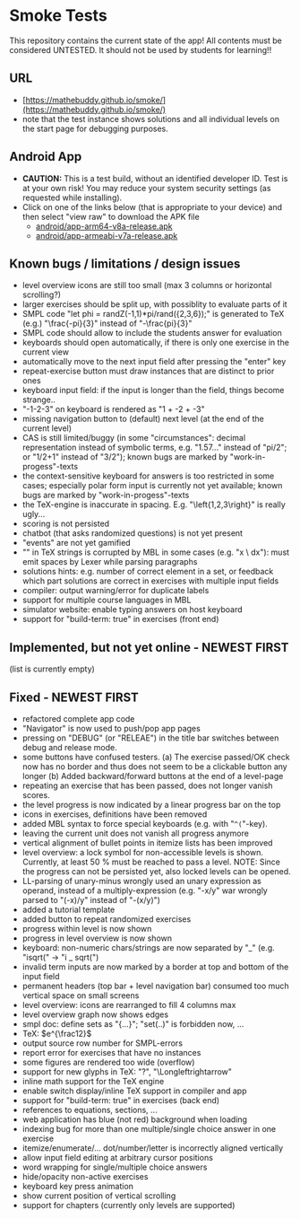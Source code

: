 # Smoke Tests

This repository contains the current state of the app! All contents must be considered UNTESTED. It should not be used by students for learning!!

## URL

- [https://mathebuddy.github.io/smoke/](https://mathebuddy.github.io/smoke/)
- note that the test instance shows solutions and all individual levels on the start page for debugging purposes.

## Android App

- **CAUTION:** This is a test build, without an identified developer ID. Test is at your own risk! You may reduce your system security settings (as requested while installing).
- Click on one of the links below (that is appropriate to your device) and then select "view raw" to download the APK file
  - [android/app-arm64-v8a-release.apk](android/app-arm64-v8a-release.apk)
  - [android/app-armeabi-v7a-release.apk](android/app-armeabi-v7a-release.apk)

## Known bugs / limitations / design issues

- level overview icons are still too small (max 3 columns or horizontal scrolling?)
- larger exercises should be split up, with possiblity to evaluate parts of it
- SMPL code "let phi = randZ(-1,1)\*pi/rand({2,3,6});" is generated to TeX (e.g.) "\frac{-pi}{3}" instead of "-\frac{pi}{3}"
- SMPL code should allow to include the students answer for evaluation
- keyboards should open automatically, if there is only one exercise in the current view
- automatically move to the next input field after pressing the "enter" key
- repeat-exercise button must draw instances that are distinct to prior ones
- keyboard input field: if the input is longer than the field, things become strange..
- "-1-2-3" on keyboard is rendered as "1 + -2 + -3"
- missing navigation button to (default) next level (at the end of the current level)
- CAS is still limited/buggy (in some "circumstances": decimal representation instead of symbolic terms, e.g. "1.57..." instead of "pi/2"; or "1/2+1" instead of "3/2"); known bugs are marked by "work-in-progess"-texts
- the context-sensitive keyboard for answers is too restricted in some cases; especially polar form input is currently not yet available; known bugs are marked by "work-in-progess"-texts
- the TeX-engine is inaccurate in spacing. E.g. "\left{1,2,3\right}" is really ugly...
- scoring is not persisted
- chatbot (that asks randomized questions) is not yet present
- "events" are not yet gamified
- "\" in TeX strings is corrupted by MBL in some cases (e.g. "x \ dx"): must emit spaces by Lexer while parsing paragraphs
- solutions hints: e.g. number of correct element in a set, or feedback which part solutions are correct in exercises with multiple input fields
- compiler: output warning/error for duplicate labels
- support for multiple course languages in MBL
- simulator website: enable typing answers on host keyboard
- support for "build-term: true" in exercises (front end)

## Implemented, but not yet online - NEWEST FIRST

(list is currently empty)

## Fixed - NEWEST FIRST

- refactored complete app code
- "Navigator" is now used to push/pop app pages
- pressing on "DEBUG" (or "RELEAE") in the title bar switches between debug and release mode.
- some buttons have confused testers.
  (a) The exercise passed/OK check now has no border and thus does not seem to be a clickable button any longer
  (b) Added backward/forward buttons at the end of a level-page
- repeating an exercise that has been passed, does not longer vanish scores.
- the level progress is now indicated by a linear progress bar on the top
- icons in exercises, definitions have been removed
- added MBL syntax to force special keyboards (e.g. with "`^(`"-key).
- leaving the current unit does not vanish all progress anymore
- vertical alignment of bullet points in itemize lists has been improved
- level overview: a lock symbol for non-accessible levels is shown. Currently, at least 50 % must be reached to pass a level. NOTE: Since the progress can not be persisted yet, also locked levels can be opened.
- LL-parsing of unary-minus wrongly used an unary expression as operand, instead of a multiply-expression (e.g. "-x/y" war wrongly parsed to "(-x)/y" instead of "-(x/y)")
- added a tutorial template
- added button to repeat randomized exercises
- progress within level is now shown
- progress in level overview is now shown
- keyboard: non-numeric chars/strings are now separated by "_" (e.g. "isqrt(" -> "i _ sqrt(")
- invalid term inputs are now marked by a border at top and bottom of the input field
- permanent headers (top bar + level navigation bar) consumed too much vertical space on small screens
- level overview: icons are rearranged to fill 4 columns max
- level overview graph now shows edges
- smpl doc: define sets as "{...}"; "set(..)" is forbidden now, ...
- TeX: $e^{\frac12}$
- output source row number for SMPL-errors
- report error for exercises that have no instances
- some figures are rendered too wide (overflow)
- support for new glyphs in TeX: "?", "\Longleftrightarrow"
- inline math support for the TeX engine
- enable switch display/inline TeX support in compiler and app
- support for "build-term: true" in exercises (back end)
- references to equations, sections, ...
- web application has blue (not red) background when loading
- indexing bug for more than one multiple/single choice answer in one exercise
- itemize/enumerate/... dot/number/letter is incorrectly aligned vertically
- allow input field editing at arbitrary cursor positions
- word wrapping for single/multiple choice answers
- hide/opacity non-active exercises
- keyboard key press animation
- show current position of vertical scrolling
- support for chapters (currently only levels are supported)
